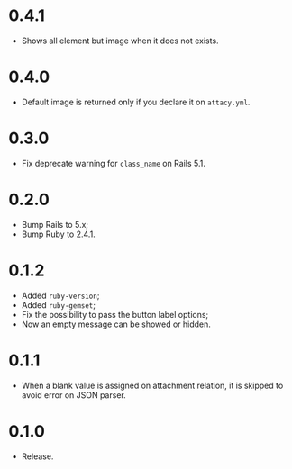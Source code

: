 # 0.4.1

- Shows all element but image when it does not exists.

# 0.4.0

- Default image is returned only if you declare it on `attacy.yml`.

# 0.3.0

- Fix deprecate warning for `class_name` on Rails 5.1.

# 0.2.0

- Bump Rails to 5.x;
- Bump Ruby to 2.4.1.

# 0.1.2

- Added `ruby-version`;
- Added `ruby-gemset`;
- Fix the possibility to pass the button label options;
- Now an empty message can be showed or hidden.

# 0.1.1

- When a blank value is assigned on attachment relation, it is skipped to avoid error on JSON parser.

# 0.1.0

- Release.
